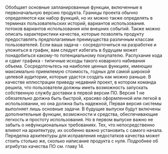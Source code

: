 Обобщает основные запланированные функции, включенные в первоначальную версию продукта. Границы проекта обычно определяются как набор функций, но их можно также определять в терминах пользовательских историй, вариантов использования. потоков вариантов использования или внешних событий. Также можно описать характеристики качества, которые позволять продукту предоставлять предполагаемые преимущества различным классам пользователей. Если ваша задача - сосредоточиться на разработке и уложиться в график, вам следует избегать в будущем может понадобиться какому-то потенциальному покупателю. Распухание кода и сдвиг графика - типичные исходы такого коварного набивания объема. Сосредоточьтесь на наиболее ценных функциях, имеющих максимально приемлемую стоимость, годных для самой широкой целевой аудитории, которые удастся создать как можно раньше. 
В качестве иллюстрации приведу недавний проект, в котором команда решила, что пользователи должны иметь возможность запускать собственную службу доставки в первой версии ПО. Версия 1 не обязательно должна быть быстрой, красиво оформленной или легкой в использовании, но она должна быть надежной, Первая версия системы выполняет лишь основные задачи. В будущие выпуски будут включены дополнительные функции, возможности и средства, обеспечивающие легкость и простоту использования. Но в первом выпуске важно не забыть о нефункциональных требованиях. Тех, что непосредственно влияют на архитектуру, их особенно важно установить с самого начала. Переделка архитектуры для исправления недостатков качества может стоить столько же, сколько написание продукта с нуля. Подробнее об атрибутах качества ПО см. главу 14.